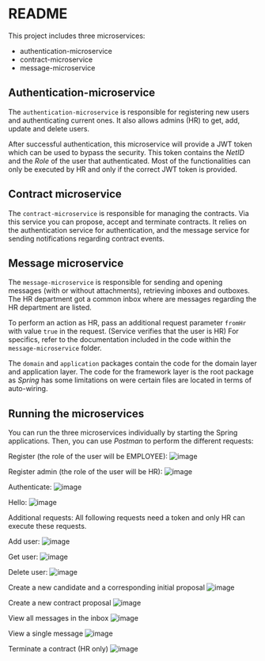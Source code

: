 # README

This project includes three microservices:
- authentication-microservice
- contract-microservice
- message-microservice

## Authentication-microservice

The `authentication-microservice` is responsible for registering new users and authenticating current ones. It also allows admins (HR) to get, add, update and delete users.

After successful authentication, this microservice will provide a JWT token which can be used to bypass the security. This token contains the *NetID* and the *Role* of the user that authenticated. Most of the functionalities can only be executed by HR and only if the correct JWT token is provided.

## Contract microservice

The `contract-microservice` is responsible for managing the contracts. Via this service you can propose, accept and terminate contracts. It relies on the authentication service for authentication, and the message service for sending notifications regarding contract events.

## Message microservice
The `message-microservice` is responsible for sending and opening messages (with or without attachments), retrieving inboxes and outboxes. The HR department got a common inbox where are messages regarding the HR department are listed.

To perform an action as HR, pass an additional request parameter `fromHr` with value `true` in the request. (Service verifies that the user is HR)
For specifics, refer to the documentation included in the code within the `message-microservice` folder.


The `domain` and `application` packages contain the code for the domain layer and application layer. The code for the framework layer is the root package as *Spring* has some limitations on were certain files are located in terms of auto-wiring.

## Running the microservices

You can run the three microservices individually by starting the Spring applications. Then, you can use *Postman* to perform the different requests:

Register (the role of the user will be EMPLOYEE):
![image](instructions/register.png)

Register admin (the role of the user will be HR):
![image](instructions/registerAdmin.PNG)

Authenticate:
![image](instructions/authenticate.png)

Hello:
![image](instructions/hello.png)

Additional requests:
All following requests need a token and only HR can execute these requests.

Add user:
![image](instructions/addEmployee.PNG)

Get user:
![image](instructions/getUser.PNG)

Delete user:
![image](instructions/deleteUser.PNG)



Create a new candidate and a corresponding initial proposal
![image](instructions/createCandidate.png)

Create a new contract proposal
![image](instructions/proposeContract.png)

View all messages in the inbox
![image](instructions/messageInbox.png)

View a single message
![image](instructions/message.png)

Terminate a contract (HR only)
![image](instructions/terminateContract.png)